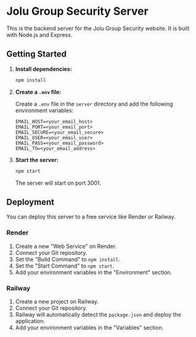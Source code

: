 # Jolu Group Security Server

This is the backend server for the Jolu Group Security website. It is built with Node.js and Express.

## Getting Started

1.  **Install dependencies:**

    ```bash
    npm install
    ```

2.  **Create a `.env` file:**

    Create a `.env` file in the `server` directory and add the following environment variables:

    ```
    EMAIL_HOST=<your_email_host>
    EMAIL_PORT=<your_email_port>
    EMAIL_SECURE=<your_email_secure>
    EMAIL_USER=<your_email_user>
    EMAIL_PASS=<your_email_password>
    EMAIL_TO=<your_email_address>
    ```

3.  **Start the server:**

    ```bash
    npm start
    ```

    The server will start on port 3001.

## Deployment

You can deploy this server to a free service like Render or Railway.

### Render

1.  Create a new "Web Service" on Render.
2.  Connect your Git repository.
3.  Set the "Build Command" to `npm install`.
4.  Set the "Start Command" to `npm start`.
5.  Add your environment variables in the "Environment" section.

### Railway

1.  Create a new project on Railway.
2.  Connect your Git repository.
3.  Railway will automatically detect the `package.json` and deploy the application.
4.  Add your environment variables in the "Variables" section.
